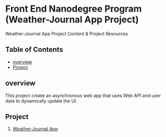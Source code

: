 # Front End Nanodegree Program (Weather-Journal App Project)

Weather-Journal App Project Content & Project Resources

## Table of Contents

- [overview](#overview)
- [Project](#project)

## overview

This project create an asynchronous web app that uses Web API and user data to dynamically update the UI.

## Project

1. [Weather-Journal App](https://github.com/Abdulrahman-Mashaal/weather-journal-app.git)
